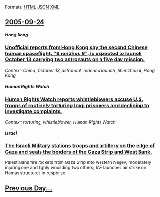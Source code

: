 
Formats: [HTML](2005/09/24/index.html)  [JSON](2005/09/24/index.json)  [XML](2005/09/24/index.xml)  

## [2005-09-24](/news/2005/09/24/index.md)

##### Hong Kong
### [ Unofficial reports from Hong Kong say the second Chinese human spaceflight, "Shenzhou 6", is expected to launch October 13 carrying two astronauts on a five day mission. ](/news/2005/09/24/unofficial-reports-from-hong-kong-say-the-second-chinese-human-spaceflight-shenzhou-6-is-expected-to-launch-october-13-carrying-two-ast.md)
_Context: China, October 13, astronaut, manned launch, Shenzhou 6, Hong Kong_

##### Human Rights Watch
### [ Human Rights Watch reports whistleblowers accuse U.S. troops of routinely torturing Iraqi prisoners and declining to investigate complaints. ](/news/2005/09/24/human-rights-watch-reports-whistleblowers-accuse-u-s-troops-of-routinely-torturing-iraqi-prisoners-and-declining-to-investigate-complaints.md)
_Context: torturing, whistleblower, Human Rights Watch_

##### Israel
### [ The Israeli Military stations troops and artillery on the edge of Gaza and seals the borders of the Gaza Strip and West Bank. ](/news/2005/09/24/the-israeli-military-stations-troops-and-artillery-on-the-edge-of-gaza-and-seals-the-borders-of-the-gaza-strip-and-west-bank.md)
Palestinians fire rockets from Gaza Strip into western Negev, moderately injuring one and lighly wounding two others; IAF launches air strike on Hamas structures in response

## [Previous Day...](/news/2005/09/23/index.md)

